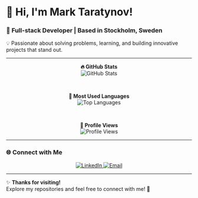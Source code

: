 # 👋 **Hi, I'm Mark Taratynov!**

### 🚀 **Full-stack Developer | Based in Stockholm, Sweden**  
💡 Passionate about solving problems, learning, and building innovative projects that stand out.  

---

<p align="center">
  <strong>🔥 GitHub Stats</strong><br>
  <img src="https://github-readme-stats.vercel.app/api?username=prostecki&show_icons=true&theme=radical&hide=prs,issues" alt="GitHub Stats" />
</p>

<br>

<p align="center">
  <strong>🌟 Most Used Languages</strong><br>
  <img src="https://github-readme-stats.vercel.app/api/top-langs/?username=prostecki&layout=compact&theme=radical" alt="Top Languages" />
</p>

<br>

<p align="center">
  <strong>👀 Profile Views</strong><br>
  <img src="https://komarev.com/ghpvc/?username=prostecki&color=blue&style=flat-square" alt="Profile Views" />
</p>

---

### 🌐 **Connect with Me**  
<p align="center">
  <a href="https://www.linkedin.com/in/marktaratynov" target="_blank">
    <img src="https://img.shields.io/badge/LinkedIn-%230077B5.svg?style=for-the-badge&logo=linkedin&logoColor=white" alt="LinkedIn" />
  </a>
  <a href="mailto:mark.taratynov@gmail.com">
    <img src="https://img.shields.io/badge/Email-%23D14836.svg?style=for-the-badge&logo=gmail&logoColor=white" alt="Email" />
  </a>
</p>

---

✨ **Thanks for visiting!**  
Explore my repositories and feel free to connect with me! 🚀
